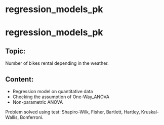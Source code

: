 # regression_models_pk

# regression_models_pk

## Topic:
  Number of bikes rental depending in the weather.
  
## Content:
 * Regression model on quantitative data
 * Checking the assumption of One-Way_ANOVA
 * Non-parametric ANOVA
 
Problem solved using test: Shapiro-Wilk, Fisher, Bartlett, Hartley, Kruskal-Wallis, Bonferroni. 

